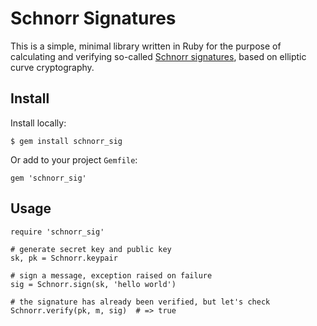# Schnorr Signatures

This is a simple, minimal library written in Ruby for the purpose of
calculating and verifying so-called
[Schnorr signatures](https://en.wikipedia.org/wiki/Schnorr_signature),
based on elliptic curve cryptography.

## Install

Install locally:

```
$ gem install schnorr_sig
```

Or add to your project `Gemfile`:

```
gem 'schnorr_sig'
```

## Usage

```
require 'schnorr_sig'

# generate secret key and public key
sk, pk = Schnorr.keypair

# sign a message, exception raised on failure
sig = Schnorr.sign(sk, 'hello world')

# the signature has already been verified, but let's check
Schnorr.verify(pk, m, sig)  # => true
```

